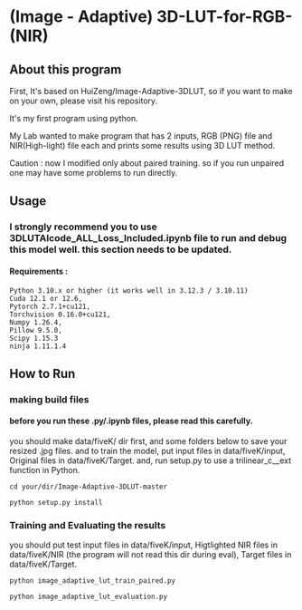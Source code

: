  # **(Image - Adaptive) 3D-LUT-for-RGB-(NIR)**

 
## About this program
First, It's based on HuiZeng/Image-Adaptive-3DLUT, so if you want to make on your own, please visit his repository.

It's my first program using python. 

My Lab wanted to make program that has 2 inputs, RGB (PNG) file and NIR(High-light) file each and prints some results using 3D LUT method.

Caution : now I modified only about paired training. so if you run unpaired one may have some problems to run directly.


## Usage
### I strongly recommend you to use 3DLUTAIcode_ALL_Loss_Included.ipynb file to run and debug this model well. this section needs to be updated.
#### Requirements : 

```
Python 3.10.x or higher (it works well in 3.12.3 / 3.10.11)
Cuda 12.1 or 12.6, 
Pytorch 2.7.1+cu121,
Torchvision 0.16.0+cu121,
Numpy 1.26.4, 
Pillow 9.5.0, 
Scipy 1.15.3
ninja 1.11.1.4
```

## How to Run

### making build files

#### before you run these .py/.ipynb files, please read this carefully.

you should make data/fiveK/ dir first, and some folders below to save your resized .jpg files.
and to train the model, put input files in data/fiveK/input, Original files in data/fiveK/Target.
and, run setup.py to use a trilinear_c__ext function in Python.


```
cd your/dir/Image-Adaptive-3DLUT-master

python setup.py install

```

### Training and Evaluating the results

you should put test input files in data/fiveK/input, Higtlighted NIR files in data/fiveK/NIR (the program will not read this dir during eval), Target files in data/fiveK/Target.


```
python image_adaptive_lut_train_paired.py

python image_adaptive_lut_evaluation.py
```
